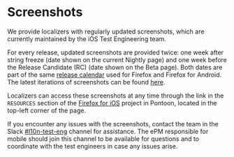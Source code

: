 # Screenshots

We provide localizers with regularly updated screenshots, which are currently maintained by the iOS Test Engineering team.

For every release, updated screenshots are provided twice: one week after string freeze (date shown on the current Nightly page) and one week before the Release Candidate (RC) (date shown on the Beta page). Both dates are part of the same [release calendar](https://whattrainisitnow.com/) used for Firefox and Firefox for Android. The latest iterations of screenshots can be found [here](https://firefox-ci-tc.services.mozilla.com/tasks/index/mobile.v2.firefox-ios.l10n-screenshots.latest).

Localizers can access these screenshots at any time through the link in the `RESOURCES` section of the [Firefox for iOS](https://pontoon.mozilla.org/projects/firefox-for-ios/) project in Pontoon, located in the top-left corner of the page.

If you encounter any issues with the screenshots, contact the team in the Slack [#l10n-test-eng](https://mozilla.enterprise.slack.com/archives/C01CUE8UH96) channel for assistance. The ePM responsible for mobile should join this channel to be available for questions and to coordinate with the test engineers in case any issues arise.
